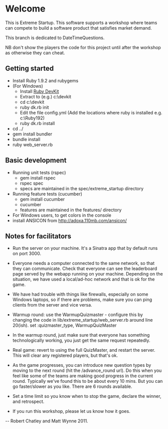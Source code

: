 Welcome
=======
This is Extreme Startup. This software supports a workshop where teams can compete to build a software product that satisfies market demand.

This branch is dedicated to DateTimeQuestions.

NB don't show the players the code for this project until after the workshop as otherwise they can cheat.

Getting started
---------------
* Install Ruby 1.9.2 and rubygems
* (For Windows)
  * Install [Ruby DevKit](http://rubyinstaller.org/downloads/)
  * Extract to (e.g.) c:\devkit
  * cd c:\devkit
  * ruby dk.rb init
  * Edit the file config.yml (Add the locations where ruby is installed e.g. c:\Ruby192)
  * ruby dk.rb install
* cd ../<exstreme startup dir>
* gem install bundler
* bundle install
* ruby web_server.rb

Basic development
-----------------
* Running unit tests (rspec)
  * gem install rspec
  * rspec spec
  * specs are maintained in the spec/extreme_startup directory
* Running feature tests (cucumber)
  * gem install cucumber
  * cucumber
  * features are maintained in the features/ directory
* For Windows users, to get colors in the console
 * install ANSICON from http://adoxa.110mb.com/ansicon/


Notes for facilitators
----------------------

* Run the server on your machine. It's a Sinatra app that by default runs on port 3000.
* Everyone needs a computer connected to the same network, so that they can communicate. Check that everyone can see the leaderboard page served by the webapp running on your machine. Depending on the situation, we have used a local/ad-hoc network and that is ok for the game.
* We have had trouble with things like firewalls, especially on some Windows laptops, so if there are problems, make sure you can ping clients from the server and vice versa.

* Warmup round: use the WarmupQuizmaster - configure this by changing the code in lib/extreme_startup/web_server.rb around line 20(ish).
set :quizmaster_type, WarmupQuizMaster

* In the warmup round, just make sure that everyone has something technologically working, you just get the same request repeatedly.

* Real game: revert to using the full QuizMaster, and restart the server. This will clear any registered players, but that's ok.
* As the game progresses, you can introduce new question types by moving to the next round (hit the /advance_round url). Do this when you feel like some of the teams are making good progress in the current round. Typically we've found this to be about every 10 mins. But you can go faster/slower as you like. There are 6 rounds available.

* Set a time limit so you know when to stop the game, declare the winner, and retrospect.

* If you run this workshop, please let us know how it goes.

-- Robert Chatley and Matt Wynne 2011.

  